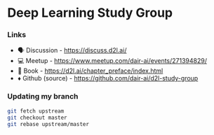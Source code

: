 # Deep Learning Study Group

### Links

 - 🗣 Discussion - https://discuss.d2l.ai/
 - 💻 Meetup - https://www.meetup.com/dair-ai/events/271394829/
 - 📕 Book - https://d2l.ai/chapter_preface/index.html
 - ♦️ Github (source) - https://github.com/dair-ai/d2l-study-group

### Updating my branch

```bash
git fetch upstream
git checkout master
git rebase upstream/master
```
